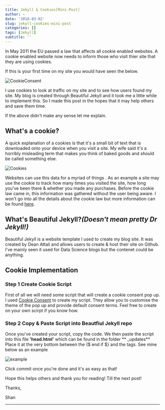 ```yaml
---
title: Jekyll & Cookies[Mini-Post]
author: ~
date: '2018-03-02'
slug: jekyll-cookies-mini-post
categories: []
tags: [Jekyll]
subtitle: ''
---
```


In May 2011 the EU passed a law that affects all cookie enabled websites. A cookie enabled website now needs to inform those who visit thier site that they are using cookies.  

If this is your first time on my site you would have seen the below. 

![CookieConsent](/img/Cookie%20Consent.JPG)

I use cookies to look at traffic on my site and to see how users found my site. My blog is created through Beautiful Jekyll and it took me a little while to implement this. So I made this post in the hopes that it may help others and save them time. 

If the above didn't make any sense let me explain.

## What's a cookie?

A quick explanation of a cookies is that it's a small bit of text that is downloaded onto your device when you visit a site. My wife said it's a horribly misleading term that makes you think of baked goods and should be called something else. 

![Cookies](https://www.askideas.com/media/41/I-Got-99-Cookies-But-A-Bitch-Ate-One-Funny-Cookie-Meme-Picture.jpg)

Websites can use this data for a myriad of things . As an example a site may use the cookie to track how many times you visited the site, how long you've been there & whether you made any purchases.  Before the cookie law came in, this information was gathered without the user being aware. I won't go into all the details about the cookie law but more information can be found [here](https://www.cookielaw.org/faq/#Whatsthecookielawallabout). 


## What's Beautiful Jekyll?*(Doesn't mean pretty Dr Jekyll!)*

Beautiful Jekyll is a website template I used to create my blog site. It was created by Dean Attali and allows users to create & host their site on Github. I've mainly seen it used for Data Science blogs but the contenet could be anything. 

## Cookie Implementation


### **Step 1 Create Cookie Script**
First of all we will need some script that will create a cookie consent pop up. I used [Cookie Consent](https://cookieconsent.insites.com/download/) to create my script. They allow you to customise the theme of the pop up and provide default consent terms.
Feel free to create on your own scirpt if you know how.

### **Step 2 Copy & Paste Script into Beautfiul Jekyll repo**
Once you've created your script, copy the code. We then paste the script into this file **'head.html'** which can be found in the folder ** _updates**  Place it at the very bottom between the {$ end if $} and the </head> tags. See mine below as an example

![example](/img/Head_HTML.PNG)

Click commit once you're done and it's as easy as that!

Hope this helps others and thank you for reading! Till the next post!

Thanks,

Shan


----------
